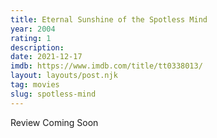 ```yaml
---
title: Eternal Sunshine of the Spotless Mind
year: 2004
rating: 1
description: 
date: 2021-12-17
imdb: https://www.imdb.com/title/tt0338013/
layout: layouts/post.njk
tag: movies
slug: spotless-mind
---
```


Review Coming Soon